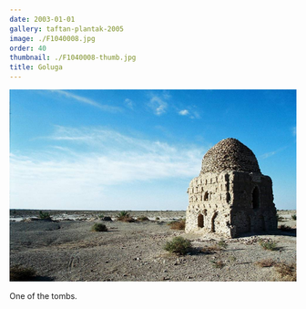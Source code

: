 ```yaml
---
date: 2003-01-01
gallery: taftan-plantak-2005
image: ./F1040008.jpg
order: 40
thumbnail: ./F1040008-thumb.jpg
title: Goluga
---
```


![Goluga](./F1040008.jpg)

One of the tombs.